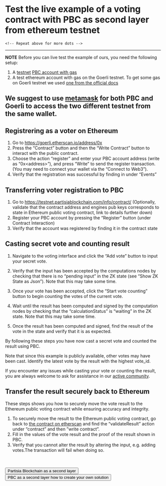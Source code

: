 # Test the live example of a voting contract with PBC as second layer from ethereum testnet
<div class="dot-navigation">
   <a class="dot-navigation__item" href="pbc-as-second-layer.html"></a>
    <a class="dot-navigation__item dot-navigation__item--active" href="pbc-as-a-second-layer-live-example-ethereum.html"></a>
    <a class="dot-navigation__item" href="pbc-as-a-second-layer-how-to-create-your-own-solution.html"></a>
    <a class="dot-navigation__item" href="pbc-as-second-layer-technical-differences-eth-pbc.html"></a>

    <!-- Repeat above for more dots -->
</div>

---
**NOTE**
Before you can live test the example of ours, you need the following setup:

1. A [testnet](../testnet.md) [PBC account with gas](../byoc.md)
2. A test ethereum account with gas on the Goerli testnet. To get some gas on Goerli testnet we used [one from the official docs](https://ethereum.org/en/developers/docs/networks/#goerli)

We suggest to use [metamask](../accounts.md) for both PBC and Goerli to access the two different testnet from the same wallet.
---

## Registrering as a voter on Ethereum

1. Go to [https://goerli.etherscan.io/address/0x<todo>](https://goerli.etherscan.io/address/0x<todo>)
2. Press the “Contract” button and then the “Write Contract” button to interact with the public contract.
3. Choose the action “register” and enter your PBC account address (write as “0x<address\>”), and press “Write” to send the register transaction. (You may need to connect your wallet via the “Connect to Web3”).
4. Verify that the registration was successful by finding in under “Events”

## Transferring voter registration to PBC

1. Go to [https://testnet.partisiablockchain.com/info/contract/<todo>](https://testnet.partisiablockchain.com/info/contract/<todo>)
   (Optionally, validate that the contract address and engines pub keys corresponds to state in Ethereum public voting contract, link to details further down)
2. Register your PBC account by pressing the “Register” button (under Contract Interaction)
3. Verify that the account was registered by finding it in the contract state

## Casting secret vote and counting result

 1. Navigate to the voting interface and click the “Add vote” button to input your secret vote.
 2. Verify that the input has been accepted by the computations nodes by checking that there is no “pending input” in the ZK state (see “Show ZK State as Json”). Note that this may take some time.

 3. Once your vote has been accepted, click the “Start vote counting” button to begin counting the votes of the current vote.
 4. Wait until the result has been computed and signed by the computation nodes by checking that the “calculationStatus” is “waiting” in the ZK state. Note that this may take some time.

 5. Once the result has been computed and signed, find the result of the vote in the state and verify that it is as expected.

By following these steps you have now cast a secret vote and counted the result using PBC.

Note that since this example is publicly available, other votes may have been cast. Identify the latest vote by the result with the highest vote_id.

If you encounter any issues while casting your vote or counting the result, you are always welcome to ask for assistance in our [active community](https://partisiablockchain.com/community).

## Transfer the result securely back to Ethereum

These steps shows you how to securely move the vote result to the Ethereum public voting contract while ensuring accuracy and integrity.

1. To securely move the result to the Ethereum public voting contract, go back to [the contract on etherscan](https://goerli.etherscan.io/address/0x<todo>) and find the “validateResult” action under “contract” and then ”write contract”.
2. Fill in the values of the vote result and the proof of the result shown in PBC.
3. Verify that you cannot alter the result by altering the input, e.g. adding votes.The transaction will fail when doing so.

<br><br>[<button class="button-pretty bprev" role="button">Partisia Blockchain as a second layer</button>](pbc-as-second-layer.md) [<button class="button-pretty bnext" role="button">PBC as a second layer how to create your own solution</button>](pbc-as-a-second-layer-how-to-create-your-own-solution.md)